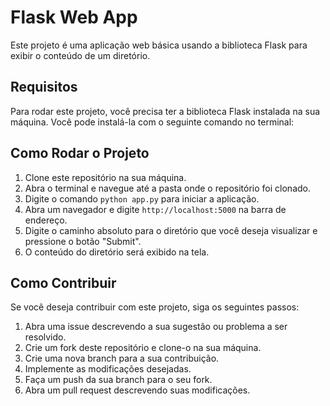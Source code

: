 # Flask Web App

Este projeto é uma aplicação web básica usando a biblioteca Flask para exibir o conteúdo de um diretório.

## Requisitos

Para rodar este projeto, você precisa ter a biblioteca Flask instalada na sua máquina. Você pode instalá-la com o seguinte comando no terminal:


## Como Rodar o Projeto

1. Clone este repositório na sua máquina.
2. Abra o terminal e navegue até a pasta onde o repositório foi clonado.
3. Digite o comando `python app.py` para iniciar a aplicação.
4. Abra um navegador e digite `http://localhost:5000` na barra de endereço.
5. Digite o caminho absoluto para o diretório que você deseja visualizar e pressione o botão "Submit".
6. O conteúdo do diretório será exibido na tela.

## Como Contribuir

Se você deseja contribuir com este projeto, siga os seguintes passos:

1. Abra uma issue descrevendo a sua sugestão ou problema a ser resolvido.
2. Crie um fork deste repositório e clone-o na sua máquina.
3. Crie uma nova branch para a sua contribuição.
4. Implemente as modificações desejadas.
5. Faça um push da sua branch para o seu fork.
6. Abra um pull request descrevendo suas modificações.
